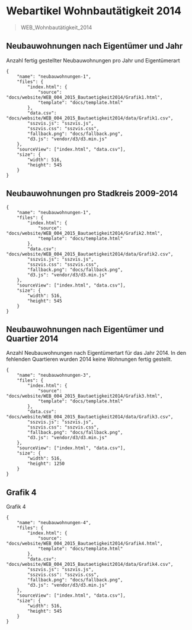 # Webartikel Wohnbautätigkeit 2014

> WEB_Wohnbautätigkeit_2014

## Neubauwohnungen nach Eigentümer und Jahr

Anzahl fertig gestellter Neubauwohnungen pro Jahr und Eigentümerart

```project
{
    "name": "neubauwohnungen-1",
    "files": {
        "index.html": {
            "source": "docs/website/WEB_004_2015_Bautaetigkeit2014/Grafik1.html",
            "template": "docs/template.html"
        },
        "data.csv": "docs/website/WEB_004_2015_Bautaetigkeit2014/data/Grafik1.csv",
        "sszvis.js": "sszvis.js",
        "sszvis.css": "sszvis.css",
        "fallback.png": "docs/fallback.png",
        "d3.js": "vendor/d3/d3.min.js"
    },
    "sourceView": ["index.html", "data.csv"],
    "size": {
        "width": 516,
        "height": 545
    }
}
```

## Neubauwohnungen pro Stadkreis 2009-2014
```project
{
    "name": "neubauwohnungen-1",
    "files": {
        "index.html": {
            "source": "docs/website/WEB_004_2015_Bautaetigkeit2014/Grafik2.html",
            "template": "docs/template.html"
        },
        "data.csv": "docs/website/WEB_004_2015_Bautaetigkeit2014/data/Grafik2.csv",
        "sszvis.js": "sszvis.js",
        "sszvis.css": "sszvis.css",
        "fallback.png": "docs/fallback.png",
        "d3.js": "vendor/d3/d3.min.js"
    },
    "sourceView": ["index.html", "data.csv"],
    "size": {
        "width": 516,
        "height": 545
    }
}
```

## Neubauwohnungen nach Eigentümer und Quartier 2014

Anzahl Neubauwohnungen nach Eigentümertart für das Jahr 2014. In den fehlenden Quartieren wurden 2014 keine Wohnungen fertig gestellt.

```project
{
    "name": "neubauwohnungen-3",
    "files": {
        "index.html": {
            "source": "docs/website/WEB_004_2015_Bautaetigkeit2014/Grafik3.html",
            "template": "docs/template.html"
        },
        "data.csv": "docs/website/WEB_004_2015_Bautaetigkeit2014/data/Grafik3.csv",
        "sszvis.js": "sszvis.js",
        "sszvis.css": "sszvis.css",
        "fallback.png": "docs/fallback.png",
        "d3.js": "vendor/d3/d3.min.js"
    },
    "sourceView": ["index.html", "data.csv"],
    "size": {
        "width": 516,
        "height": 1250
    }
}
```


## Grafik 4

Grafik 4

```project
{
    "name": "neubauwohnungen-4",
    "files": {
        "index.html": {
            "source": "docs/website/WEB_004_2015_Bautaetigkeit2014/Grafik4.html",
            "template": "docs/template.html"
        },
        "data.csv": "docs/website/WEB_004_2015_Bautaetigkeit2014/data/Grafik4.csv",
        "sszvis.js": "sszvis.js",
        "sszvis.css": "sszvis.css",
        "fallback.png": "docs/fallback.png",
        "d3.js": "vendor/d3/d3.min.js"
    },
    "sourceView": ["index.html", "data.csv"],
    "size": {
        "width": 516,
        "height": 545
    }
}
```


